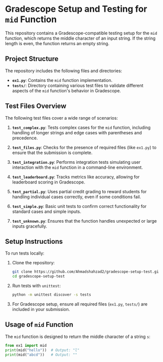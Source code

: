 
# Gradescope Setup and Testing for `mid` Function

This repository contains a Gradescope-compatible testing setup for the `mid` function, which returns the middle character of an input string. If the string length is even, the function returns an empty string.

## Project Structure

The repository includes the following files and directories:

- **`ex1.py`**: Contains the `mid` function implementation.
- **`tests/`**: Directory containing various test files to validate different aspects of the `mid` function's behavior in Gradescope.

## Test Files Overview

The following test files cover a wide range of scenarios:

1. **`test_complex.py`**: Tests complex cases for the `mid` function, including handling of longer strings and edge cases with parentheses and precedence.

2. **`test_files.py`**: Checks for the presence of required files (like `ex1.py`) to ensure that the submission is complete.

3. **`test_integration.py`**: Performs integration tests simulating user interaction with the `mid` function in a command-line environment.

4. **`test_leaderboard.py`**: Tracks metrics like accuracy, allowing for leaderboard scoring in Gradescope.

5. **`test_partial.py`**: Uses partial credit grading to reward students for handling individual cases correctly, even if some conditions fail.

6. **`test_simple.py`**: Basic unit tests to confirm correct functionality for standard cases and simple inputs.

7. **`test_unknown.py`**: Ensures that the function handles unexpected or large inputs gracefully.

## Setup Instructions

To run tests locally:

1. Clone the repository:
   ```bash
   git clone https://github.com/Ahmadshahzad2/gradescope-setup-test.git
   cd gradescope-setup-test
   ```

2. Run tests with `unittest`:
   ```bash
   python -m unittest discover -s tests
   ```

3. For Gradescope setup, ensure all required files (`ex1.py`, `tests/`) are included in your submission.

## Usage of `mid` Function

The `mid` function is designed to return the middle character of a string `s`:

```python
from ex1 import mid
print(mid("hello"))  # Output: "l"
print(mid("abcd"))   # Output: ""
```


